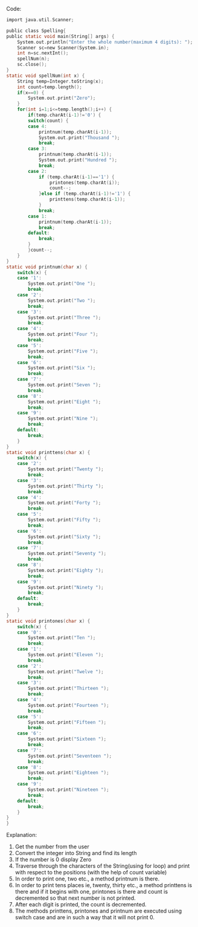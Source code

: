 Code:
```c
import java.util.Scanner;

public class Spelling{
public static void main(String[] args) {
	System.out.println("Enter the whole number(maximum 4 digits): ");
	Scanner sc=new Scanner(System.in);
	int n=sc.nextInt();
	spellNum(n);
	sc.close();
}
static void spellNum(int x) {
	String temp=Integer.toString(x);
	int count=temp.length();
	if(x==0) {
		System.out.print("Zero");
	}
	for(int i=1;i<=temp.length();i++) {
		if(temp.charAt(i-1)!='0') {
		switch(count) {
		case 4:
			printnum(temp.charAt(i-1));
			System.out.print("Thousand ");
			break;
		case 3:
			printnum(temp.charAt(i-1));
			System.out.print("Hundred ");
			break;
		case 2:
			if (temp.charAt(i-1)=='1') {
				printones(temp.charAt(i));
				count--;
			}else if (temp.charAt(i-1)!='1') {
				printtens(temp.charAt(i-1));
			}
			break;
		case 1:
			printnum(temp.charAt(i-1));
			break;
		default:
			break;
		}
		}count--;
	}
}
static void printnum(char x) {
	switch(x) {
	case '1':
		System.out.print("One ");
		break;
	case '2':
		System.out.print("Two ");
		break;
	case '3':
		System.out.print("Three ");
		break;
	case '4':
		System.out.print("Four ");
		break;
	case '5':
		System.out.print("Five ");
		break;
	case '6':
		System.out.print("Six ");
		break;
	case '7':
		System.out.print("Seven ");
		break;
	case '8':
		System.out.print("Eight ");
		break;
	case '9':
		System.out.print("Nine ");
		break;
	default:
		break;
	}
}
static void printtens(char x) {
	switch(x) {
	case '2':
		System.out.print("Twenty ");
		break;
	case '3':
		System.out.print("Thirty ");
		break;
	case '4':
		System.out.print("Forty ");
		break;
	case '5':
		System.out.print("Fifty ");
		break;
	case '6':
		System.out.print("Sixty ");
		break;
	case '7':
		System.out.print("Seventy ");
		break;
	case '8':
		System.out.print("Eighty ");
		break;
	case '9':
		System.out.print("Ninety ");
		break;
	default:
		break;
	}
}
static void printones(char x) {
	switch(x) {
	case '0':
		System.out.print("Ten ");
		break;
	case '1':
		System.out.print("Eleven ");
		break;
	case '2':
		System.out.print("Twelve ");
		break;
	case '3':
		System.out.print("Thirteen ");
		break;
	case '4':
		System.out.print("Fourteen ");
		break;
	case '5':
		System.out.print("Fifteen ");
		break;
	case '6':
		System.out.print("Sixteen ");
		break;
	case '7':
		System.out.print("Seventeen ");
		break;
	case '8':
		System.out.print("Eighteen ");
		break;
	case '9':
		System.out.print("Nineteen ");
		break;
	default:
		break;
	}
}
}
```
Explanation: 
1. Get the number from the user
2. Convert the integer into String and find its length
3. If the number is 0 display Zero
4. Traverse through the characters of the String(using for loop) and print with respect to the positions (with the help of count variable)
5. In order to print one, two etc., a method printnum is there.
6. In order to print tens places ie, twenty, thirty etc., a method printtens is there and if it begins with one, printones is there and count is decremented so that next number is not printed.
7. After each digit is printed, the count is decremented.
8. The methods printtens, printones and printnum are executed using switch case and are in such a way that it will not print 0.
